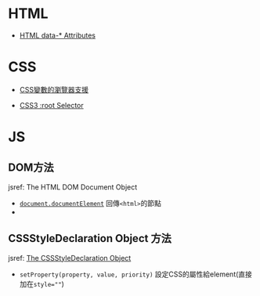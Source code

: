 
# HTML

- [HTML data-\* Attributes](https://www.w3schools.com/tags/att_global_data.asp)

# CSS

- [CSS變數的瀏覽器支援](https://developer.mozilla.org/en-US/docs/Web/CSS/Using_CSS_variables)

- [CSS3 :root Selector](https://www.w3schools.com/cssref/sel_root.asp)

# JS 

## DOM方法
jsref: The HTML DOM Document Object

- [`document.documentElement`](https://www.w3schools.com/jsref/prop_document_documentelement.asp) 回傳`<html>`的節點
- 
## CSSStyleDeclaration Object 方法

jsref: [The CSSStyleDeclaration Object](https://www.w3schools.com/jsref/obj_cssstyledeclaration.asp)
- `setProperty(property, value, priority)` 設定CSS的屬性給element(直接加在`style=""`)

